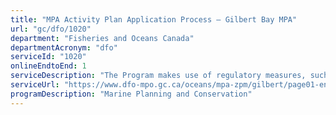 ```yaml
---
title: "MPA Activity Plan Application Process – Gilbert Bay MPA"
url: "gc/dfo/1020"
department: "Fisheries and Oceans Canada"
departmentAcronym: "dfo"
serviceId: "1020"
onlineEndtoEnd: 1
serviceDescription: "The Program makes use of regulatory measures, such as Marine Protected Areas (MPAs) Regulations in which  prohibitions and allowed activities are detailed, to conserve and sustainably manage marine ecosystems. Activity plans must be submitted to the relevant DFO Regional authority for specific activities, to ensure human activities within the MPA are compliant and consistent with the regulation and objectives of the MPA."
serviceUrl: "https://www.dfo-mpo.gc.ca/oceans/mpa-zpm/gilbert/page01-eng.html"
programDescription: "Marine Planning and Conservation"
---
```

